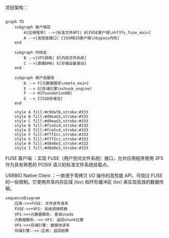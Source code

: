 
项目架构：

```mermaid

graph TD
    subgraph 客户端层
        A[应用程序] -->|标准文件API| B[FUSE客户端\nhf3fs_fuse_main]
        A -->|高性能接口| C[USRBIO客户端\nbypass内核]
    end

    subgraph 内核态
        B -->|VFS调用| D[内核文件系统]
        C -->|直接DMA| E[存储设备驱动]
    end

    subgraph 用户态服务
        D --> F[元数据服务\nmeta_main]
        E --> G[存储引擎\nchunk_engine]
        F --> H[FoundationDB]
        G --> I[SSD存储池]
    end

    style A fill:#c9daf8,stroke:#333
    style B fill:#d9ead3,stroke:#333
    style C fill:#d9ead3,stroke:#333
    style D fill:#fce5cd,stroke:#333
    style E fill:#fce5cd,stroke:#333
    style F fill:#fff2cc,stroke:#333
    style G fill:#fff2cc,stroke:#333
    style H fill:#d0e0e3,stroke:#333
    style I fill:#d0e0e3,stroke:#333
```
FUSE 客户端 ：实现 FUSE（用户空间文件系统）接口，允许应用程序使用 3FS 作为具有熟悉的 POSIX 语义的标准文件系统挂载点。

USRBIO Native Client ：一款用于零拷贝 I/O 操作的高性能 API，可绕过 FUSE 的一些限制。它使用共享内存区域 (Iov) 和环形缓冲区 (Ior) 来实现高效的数据传输。

```mermaid
sequenceDiagram
    应用->>+FUSE: 文件读写请求
    FUSE->>+VFS: 系统调用转换
    VFS->>+元数据服务: 查询inode
    元数据服务-->>-VFS: 返回chunk位置
    VFS->>+存储引擎: 数据块读写
    存储引擎-->>-应用: 返回结果
```